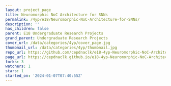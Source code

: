 ```yaml
---
layout: project_page
title: Neuromorphic NoC Architecture for SNNs
permalink: /4yp/e18/Neuromorphic-NoC-Architecture-for-SNNs/
description: ''
has_children: false
parent: E18 Undergraduate Research Projects
grand_parent: Undergraduate Research Projects
cover_url: /data/categories/4yp/cover_page.jpg
thumbnail_url: /data/categories/4yp/thumbnail.jpg
repo_url: https://github.com/cepdnaclk/e18-4yp-Neuromorphic-NoC-Architecture-for-SNNs
page_url: https://cepdnaclk.github.io/e18-4yp-Neuromorphic-NoC-Architecture-for-SNNs
forks: 3
watchers: 1
stars: 1
started_on: '2024-01-07T07:40:55Z'
---
```


